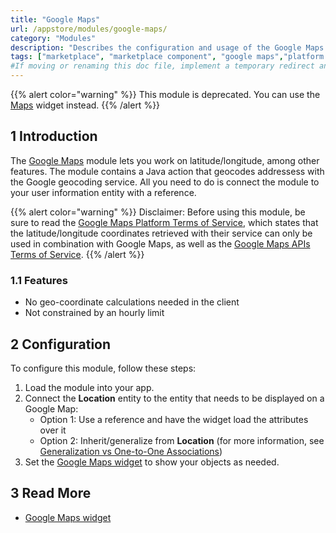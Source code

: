 ```yaml
---
title: "Google Maps"
url: /appstore/modules/google-maps/
category: "Modules"
description: "Describes the configuration and usage of the Google Maps module, which is available in the Mendix Marketplace."
tags: ["marketplace", "marketplace component", "google maps","platform support"]
#If moving or renaming this doc file, implement a temporary redirect and let the respective team know they should update the URL in the product. See Mapping to Products for more details.
---
```


{{% alert color="warning" %}}
This module is deprecated. You can use the [Maps](/appstore/widgets/maps/) widget instead.
{{% /alert %}}

## 1 Introduction

The [Google Maps](https://marketplace.mendix.com/link/component/174/) module lets you work on latitude/longitude, among other features. The module contains a Java action that geocodes addressess with the Google geocoding service. All you need to do is connect the module to your user information entity with a reference.

{{% alert color="warning" %}}
Disclaimer: Before using this module, be sure to read the [Google Maps Platform Terms of Service](https://cloud.google.com/maps-platform/terms), which states that the latitude/longitude coordinates retrieved with their service can only be used in combination with Google Maps, as well as the [Google Maps APIs Terms of Service](https://developers.google.com/maps/terms-20180207).
{{% /alert %}}

### 1.1 Features

* No geo-coordinate calculations needed in the client
* Not constrained by an hourly limit

## 2 Configuration

To configure this module, follow these steps:

1. Load the module into your app.
2. Connect the **Location** entity to the entity that needs to be displayed on a Google Map:
    * Option 1: Use a reference and have the widget load the attributes over it
    * Option 2: Inherit/generalize from **Location** (for more information, see [Generalization vs One-to-One Associations](/refguide/generalization-and-association/))
3. Set the [Google Maps widget](/appstore/widgets/google-maps/) to show your objects as needed.

## 3 Read More

* [Google Maps widget](/appstore/widgets/google-maps/)
